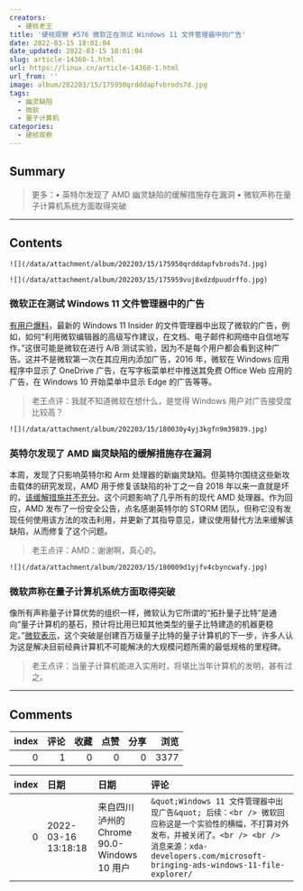 ```yaml
---
creators:
  - 硬核老王
title: '硬核观察 #576 微软正在测试 Windows 11 文件管理器中的广告'
date: 2022-03-15 18:01:04
date_updated: 2022-03-15 18:01:04
slug: article-14360-1.html
url: https://linux.cn/article-14360-1.html
url_from: ''
image: album/202203/15/175950qrdddapfvbrods7d.jpg
tags:
  - 幽灵缺陷
  - 微软
  - 量子计算机
categories:
  - 硬核观察
---
```


## Summary

> 更多：• 英特尔发现了 AMD 幽灵缺陷的缓解措施存在漏洞 • 微软声称在量子计算机系统方面取得突破

***

<!-- more -->

## Contents

`![](/data/attachment/album/202203/15/175950qrdddapfvbrods7d.jpg)`

`![](/data/attachment/album/202203/15/175959vuj8xdzdpuudrffo.jpg)`

### 微软正在测试 Windows 11 文件管理器中的广告

[有用户爆料](https://www.bleepingcomputer.com/news/microsoft/microsoft-is-testing-ads-in-the-windows-11-file-explorer/)，最新的 Windows 11 Insider 的文件管理器中出现了微软的广告，例如，如何“利用微软编辑器的高级写作建议，在文档、电子邮件和网络中自信地写作。”这很可能是微软在进行 A/B 测试实验，因为不是每个用户都会看到这种广告。这并不是微软第一次在其应用内添加广告，2016 年，微软在 Windows 应用程序中显示了 OneDrive 广告，在写字板菜单栏中推送其免费 Office Web 应用的广告，在 Windows 10 开始菜单中显示 Edge 的广告等等。

> 
> 老王点评：我就不知道微软在想什么，是觉得 Windows 用户对广告接受度比较高？
> 
> 
> 

`![](/data/attachment/album/202203/15/180030y4yj3kgfn9m39839.jpg)`

### 英特尔发现了 AMD 幽灵缺陷的缓解措施存在漏洞

本周，发现了只影响英特尔和 Arm 处理器的新幽灵缺陷。但英特尔围绕这些新攻击载体的研究发现，AMD 用于修复该缺陷的补丁之一自 2018 年以来一直就是坏的，[该缓解措施并不充分](https://www.tomshardware.com/news/intel-amd-spectre-v2-vulnerability-mitigation-bug-fix-patch-cpu-security)。这个问题影响了几乎所有的现代 AMD 处理器。作为回应，AMD 发布了一份安全公告，点名感谢英特尔的 STORM 团队，但称它没有发现任何使用该方法的攻击利用，并更新了其指导意见，建议使用替代方法来缓解该缺陷，从而修复了这个问题。

> 
> 老王点评：AMD：谢谢啊，真心的。
> 
> 
> 

`![](/data/attachment/album/202203/15/180009d1yjfv4cbyncwafy.jpg)`

### 微软声称在量子计算机系统方面取得突破

像所有声称量子计算优势的组织一样，微软认为它所谓的“拓扑量子比特”是通向“量子计算机的基石，预计将比用已知其他类型的量子比特建造的机器更稳定。”[微软表示](https://www.theregister.com/2022/03/14/microsoft_quantum_computing/)，这个突破是创建百万级量子比特的量子计算机的下一步，许多人认为这是解决目前经典计算机不可能解决的大规模问题所需的最低规格的里程碑。

> 
> 老王点评：当量子计算机能进入实用时，将堪比当年计算机的发明，甚有过之。
> 
> 
>

***

## Comments


|   index |   评论 |   收藏 |   点赞 |   分享 |   浏览 |
|--------:|-------:|-------:|-------:|-------:|-------:|
|       0 |      1 |      0 |      0 |      0 |   3377 |

|   index | 日期                | 日期                                       | 评论                                                                                                                                                                                                               |
|--------:|:--------------------|:-------------------------------------------|:-------------------------------------------------------------------------------------------------------------------------------------------------------------------------------------------------------------------|
|       0 | 2022-03-16 13:18:18 | 来自四川泸州的 Chrome 90.0-Windows 10 用户 | `&quot;Windows 11 文件管理器中出现广告&quot; 后续：<br /> 微软回应称这是一个实验性的横幅，不打算对外发布，并被关闭了。<br /> <br /> 消息来源：xda-developers.com/microsoft-bringing-ads-windows-11-file-explorer/` |
